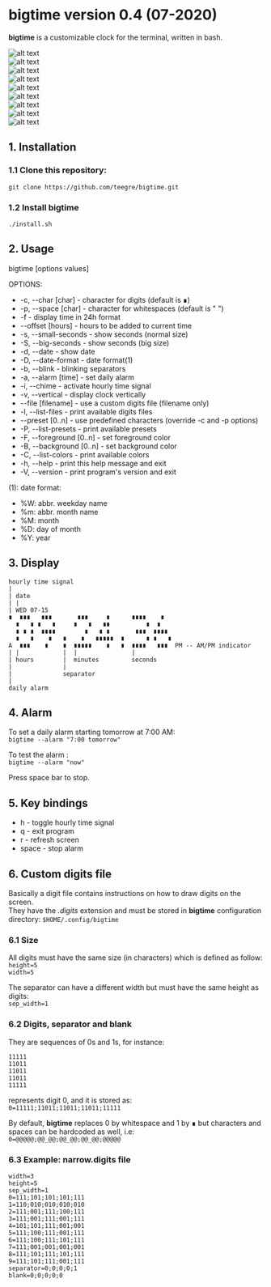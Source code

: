 # **bigtime** version 0.4 (07-2020)

**bigtime** is a customizable clock for the terminal, written in bash.

![alt text](img/bigtime1.png)  
![alt text](img/bigtime2.png)  
![alt text](img/bigtime9.png)  
![alt text](img/bigtime3.png)  
![alt text](img/bigtime5.png)  
![alt text](img/bigtime4.png)  
![alt text](img/bigtime6.png)  
![alt text](img/bigtime7.png)  
![alt text](img/bigtime8.png)  

## 1. Installation

### 1.1 Clone this repository:

`git clone https://github.com/teegre/bigtime.git`

### 1.2 Install **bigtime**

`./install.sh`

## 2. Usage

bigtime [options values]

OPTIONS:

* -c, --char [char]        - character for digits (default is ∎)
* -p, --space [char]       - character for whitespaces (default is " ")
* -f                       - display time in 24h format
* --offset [hours]         - hours to be added to current time
* -s, --small-seconds      - show seconds (normal size)
* -S, --big-seconds        - show seconds (big size)
* -d, --date               - show date
* -D, --date-format        - date format(1)
* -b, --blink              - blinking separators
* -a, --alarm [time]       - set daily alarm
* -i, --chime              - activate hourly time signal
* -v, --vertical           - display clock vertically
* --file [filename]        - use a custom digits file (filename only)
* -l, --list-files         - print available digits files
* --preset [0..n]          - use predefined characters (override -c and -p options)
* -P, --list-presets       - print available presets
* -F, --foreground [0..n]  - set foreground color
* -B, --background [0..n]  - set background color
* -C, --list-colors        - print available colors
* -h, --help               - print this help message and exit
* -V, --version            - print program's version and exit

(1): date format:

* %W: abbr. weekday name
* %m: abbr. month name
* %M: month
* %D: day of month
* %Y: year

## 3. Display

```
hourly time signal
|
| date
| |
| WED 07-15
∎  ∎∎∎   ∎∎∎       ∎∎∎     ∎      ∎∎∎∎    ∎
  ∎   ∎ ∎   ∎     ∎   ∎   ∎∎          ∎  ∎
  ∎ ∎ ∎  ∎∎∎∎        ∎   ∎ ∎       ∎∎∎  ∎∎∎∎
  ∎   ∎    ∎   ∎    ∎   ∎∎∎∎∎  ∎      ∎ ∎   ∎
A  ∎∎∎    ∎    ∎  ∎∎∎∎∎    ∎   ∎  ∎∎∎∎   ∎∎∎  PM -- AM/PM indicator
| |            |  |               |
| hours        |  minutes         seconds
|              |
|              separator
|
daily alarm
```

## 4. Alarm

To set a daily alarm starting tomorrow at 7:00 AM:  
`bigtime --alarm "7:00 tomorrow"`

To test the alarm :  
`bigtime --alarm "now"`

Press space bar to stop.


## 5. Key bindings

* h     - toggle hourly time signal
* q     - exit program
* r     - refresh screen
* space - stop alarm

## 6. Custom digits file

Basically a digit file contains instructions on how to draw digits on the screen.  
They have the *.digits* extension and must be stored in **bigtime** configuration  
directory: `$HOME/.config/bigtime`

### 6.1 Size

All digits must have the same size (in characters) which is defined as follow:  
`height=5`  
`width=5`

The separator can have a different width but must have the same height as digits:  
`sep_width=1`

### 6.2 Digits, separator and blank

They are sequences of 0s and 1s, for instance:  

```
11111
11011
11011
11011
11111
```  
represents digit 0, and it is stored as:  
`0=11111;11011;11011;11011;11111`

By default, **bigtime** replaces 0 by whitespace and 1 by ∎ but characters and  
spaces can be hardcoded as well, i.e:  
`0=@@@@@;@@_@@;@@_@@;@@_@@;@@@@@`

### 6.3 Example: narrow.digits file

```
width=3
height=5
sep_width=1
0=111;101;101;101;111
1=110;010;010;010;010
2=111;001;111;100;111
3=111;001;111;001;111
4=101;101;111;001;001
5=111;100;111;001;111
6=111;100;111;101;111
7=111;001;001;001;001
8=111;101;111;101;111
9=111;101;111;001;111
separator=0;0;0;0;1
blank=0;0;0;0;0
```
